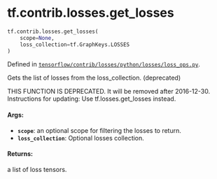 <div itemscope itemtype="http://developers.google.com/ReferenceObject">
<meta itemprop="name" content="tf.contrib.losses.get_losses" />
<meta itemprop="path" content="Stable" />
</div>

# tf.contrib.losses.get_losses

``` python
tf.contrib.losses.get_losses(
    scope=None,
    loss_collection=tf.GraphKeys.LOSSES
)
```



Defined in [`tensorflow/contrib/losses/python/losses/loss_ops.py`](/code/stable/tensorflow/contrib/losses/python/losses/loss_ops.py).

Gets the list of losses from the loss_collection. (deprecated)

THIS FUNCTION IS DEPRECATED. It will be removed after 2016-12-30.
Instructions for updating:
Use tf.losses.get_losses instead.

#### Args:

* <b>`scope`</b>: an optional scope for filtering the losses to return.
* <b>`loss_collection`</b>: Optional losses collection.


#### Returns:

a list of loss tensors.